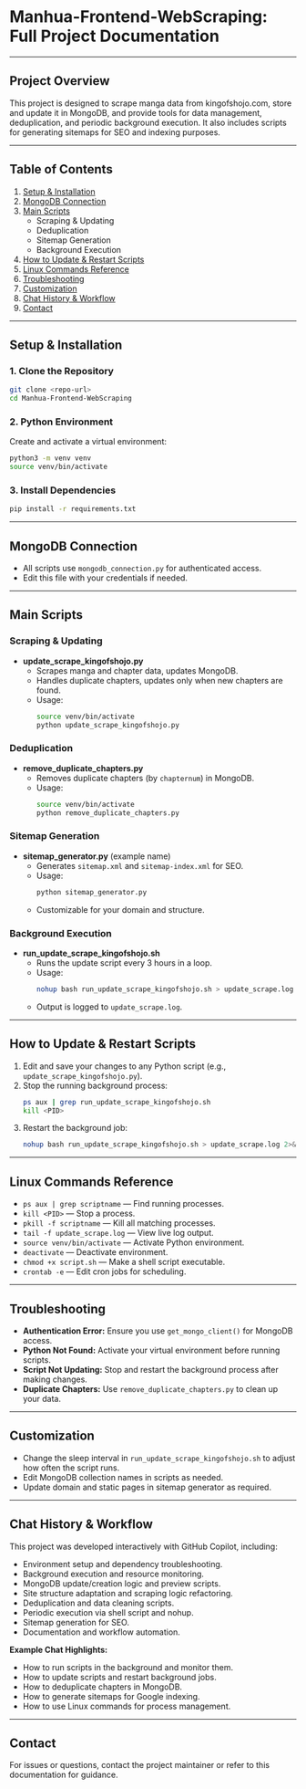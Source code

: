
# Manhua-Frontend-WebScraping: Full Project Documentation

---

## Project Overview
This project is designed to scrape manga data from kingofshojo.com, store and update it in MongoDB, and provide tools for data management, deduplication, and periodic background execution. It also includes scripts for generating sitemaps for SEO and indexing purposes.

---

## Table of Contents
1. [Setup & Installation](#setup--installation)
2. [MongoDB Connection](#mongodb-connection)
3. [Main Scripts](#main-scripts)
    - Scraping & Updating
    - Deduplication
    - Sitemap Generation
    - Background Execution
4. [How to Update & Restart Scripts](#how-to-update--restart-scripts)
5. [Linux Commands Reference](#linux-commands-reference)
6. [Troubleshooting](#troubleshooting)
7. [Customization](#customization)
8. [Chat History & Workflow](#chat-history--workflow)
9. [Contact](#contact)

---

## Setup & Installation

### 1. Clone the Repository
```bash
git clone <repo-url>
cd Manhua-Frontend-WebScraping
```

### 2. Python Environment
Create and activate a virtual environment:
```bash
python3 -m venv venv
source venv/bin/activate
```

### 3. Install Dependencies
```bash
pip install -r requirements.txt
```

---

## MongoDB Connection
- All scripts use `mongodb_connection.py` for authenticated access.
- Edit this file with your credentials if needed.

---

## Main Scripts

### Scraping & Updating
- **update_scrape_kingofshojo.py**
  - Scrapes manga and chapter data, updates MongoDB.
  - Handles duplicate chapters, updates only when new chapters are found.
  - Usage:
    ```bash
    source venv/bin/activate
    python update_scrape_kingofshojo.py
    ```

### Deduplication
- **remove_duplicate_chapters.py**
  - Removes duplicate chapters (by `chapternum`) in MongoDB.
  - Usage:
    ```bash
    source venv/bin/activate
    python remove_duplicate_chapters.py
    ```

### Sitemap Generation
- **sitemap_generator.py** (example name)
  - Generates `sitemap.xml` and `sitemap-index.xml` for SEO.
  - Usage:
    ```bash
    python sitemap_generator.py
    ```
  - Customizable for your domain and structure.

### Background Execution
- **run_update_scrape_kingofshojo.sh**
  - Runs the update script every 3 hours in a loop.
  - Usage:
    ```bash
    nohup bash run_update_scrape_kingofshojo.sh > update_scrape.log 2>&1 &
    ```
  - Output is logged to `update_scrape.log`.

---

## How to Update & Restart Scripts
1. Edit and save your changes to any Python script (e.g., `update_scrape_kingofshojo.py`).
2. Stop the running background process:
   ```bash
   ps aux | grep run_update_scrape_kingofshojo.sh
   kill <PID>
   ```
3. Restart the background job:
   ```bash
   nohup bash run_update_scrape_kingofshojo.sh > update_scrape.log 2>&1 &
   ```

---

## Linux Commands Reference
- `ps aux | grep scriptname` — Find running processes.
- `kill <PID>` — Stop a process.
- `pkill -f scriptname` — Kill all matching processes.
- `tail -f update_scrape.log` — View live log output.
- `source venv/bin/activate` — Activate Python environment.
- `deactivate` — Deactivate environment.
- `chmod +x script.sh` — Make a shell script executable.
- `crontab -e` — Edit cron jobs for scheduling.

---

## Troubleshooting
- **Authentication Error:** Ensure you use `get_mongo_client()` for MongoDB access.
- **Python Not Found:** Activate your virtual environment before running scripts.
- **Script Not Updating:** Stop and restart the background process after making changes.
- **Duplicate Chapters:** Use `remove_duplicate_chapters.py` to clean up your data.

---

## Customization
- Change the sleep interval in `run_update_scrape_kingofshojo.sh` to adjust how often the script runs.
- Edit MongoDB collection names in scripts as needed.
- Update domain and static pages in sitemap generator as required.

---

## Chat History & Workflow
This project was developed interactively with GitHub Copilot, including:
- Environment setup and dependency troubleshooting.
- Background execution and resource monitoring.
- MongoDB update/creation logic and preview scripts.
- Site structure adaptation and scraping logic refactoring.
- Deduplication and data cleaning scripts.
- Periodic execution via shell script and nohup.
- Sitemap generation for SEO.
- Documentation and workflow automation.

**Example Chat Highlights:**
- How to run scripts in the background and monitor them.
- How to update scripts and restart background jobs.
- How to deduplicate chapters in MongoDB.
- How to generate sitemaps for Google indexing.
- How to use Linux commands for process management.

---

## Contact
For issues or questions, contact the project maintainer or refer to this documentation for guidance.
